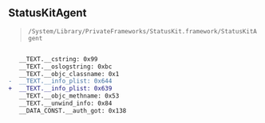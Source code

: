 ## StatusKitAgent

> `/System/Library/PrivateFrameworks/StatusKit.framework/StatusKitAgent`

```diff

   __TEXT.__cstring: 0x99
   __TEXT.__oslogstring: 0xbc
   __TEXT.__objc_classname: 0x1
-  __TEXT.__info_plist: 0x644
+  __TEXT.__info_plist: 0x639
   __TEXT.__objc_methname: 0x53
   __TEXT.__unwind_info: 0x84
   __DATA_CONST.__auth_got: 0x138

```
